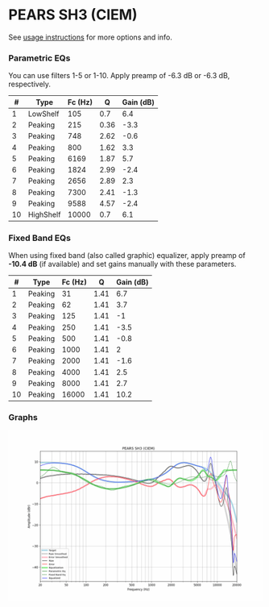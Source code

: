 # PEARS SH3 (CIEM)
See [usage instructions](https://github.com/jaakkopasanen/AutoEq#usage) for more options and info.

### Parametric EQs
You can use filters 1-5 or 1-10. Apply preamp of -6.3 dB or -6.3 dB, respectively.

|   # | Type      |   Fc (Hz) |    Q |   Gain (dB) |
|-----|-----------|-----------|------|-------------|
|   1 | LowShelf  |       105 | 0.7  |         6.4 |
|   2 | Peaking   |       215 | 0.36 |        -3.3 |
|   3 | Peaking   |       748 | 2.62 |        -0.6 |
|   4 | Peaking   |       800 | 1.62 |         3.3 |
|   5 | Peaking   |      6169 | 1.87 |         5.7 |
|   6 | Peaking   |      1824 | 2.99 |        -2.4 |
|   7 | Peaking   |      2656 | 2.89 |         2.3 |
|   8 | Peaking   |      7300 | 2.41 |        -1.3 |
|   9 | Peaking   |      9588 | 4.57 |        -2.4 |
|  10 | HighShelf |     10000 | 0.7  |         6.1 |

### Fixed Band EQs
When using fixed band (also called graphic) equalizer, apply preamp of **-10.4 dB** (if available) and set gains manually with these parameters.

|   # | Type    |   Fc (Hz) |    Q |   Gain (dB) |
|-----|---------|-----------|------|-------------|
|   1 | Peaking |        31 | 1.41 |         6.7 |
|   2 | Peaking |        62 | 1.41 |         3.7 |
|   3 | Peaking |       125 | 1.41 |        -1   |
|   4 | Peaking |       250 | 1.41 |        -3.5 |
|   5 | Peaking |       500 | 1.41 |        -0.8 |
|   6 | Peaking |      1000 | 1.41 |         2   |
|   7 | Peaking |      2000 | 1.41 |        -1.6 |
|   8 | Peaking |      4000 | 1.41 |         2.5 |
|   9 | Peaking |      8000 | 1.41 |         2.7 |
|  10 | Peaking |     16000 | 1.41 |        10.2 |

### Graphs
![](./PEARS%20SH3%20(CIEM).png)
